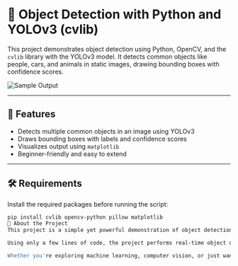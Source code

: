 # 🧠 Object Detection with Python and YOLOv3 (cvlib)

This project demonstrates object detection using Python, OpenCV, and the `cvlib` library with the YOLOv3 model. It detects common objects like people, cars, and animals in static images, drawing bounding boxes with confidence scores.

![Sample Output](path_to_your_output_image.png)

---

## 🚀 Features

- Detects multiple common objects in an image using YOLOv3
- Draws bounding boxes with labels and confidence scores
- Visualizes output using `matplotlib`
- Beginner-friendly and easy to extend

---

## 🛠️ Requirements

Install the required packages before running the script:

```bash
pip install cvlib opencv-python pillow matplotlib
📖 About the Project
This project is a simple yet powerful demonstration of object detection using Python, OpenCV, and the cvlib library with the YOLOv3 deep learning model. It allows you to analyze images and automatically identify and label common objects such as cars, people, dogs, and more.

Using only a few lines of code, the project performs real-time object detection on static images, providing bounding boxes and confidence scores for each detected object. It's ideal for beginners learning computer vision, as well as for developers looking to build a foundation for more advanced tasks such as real-time surveillance, autonomous driving, or image-based analytics.

Whether you're exploring machine learning, computer vision, or just want to experiment with AI in images, this project offers a practical starting point.
